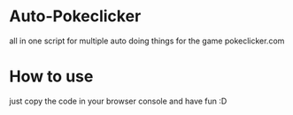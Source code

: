 # Auto-Pokeclicker
all in one script for multiple auto doing things for the game pokeclicker.com


# How to use
just copy the code in your browser console and have fun :D
